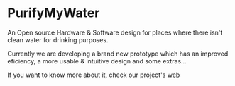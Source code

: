 # PurifyMyWater
An Open source Hardware &amp; Software design for places where there isn't clean water for drinking purposes.

Currently we are developing a brand new prototype which has an improved eficiency, a more usable & intuitive design and some extras...

If you want to know more about it, check our project's [web](https://vacmg.github.io/PurifyMyWater)

